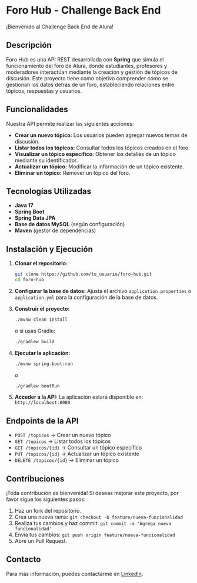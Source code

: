 # Foro Hub - Challenge Back End

¡Bienvenido al Challenge Back End de Alura!

## Descripción

Foro Hub es una API REST desarrollada con **Spring** que simula el funcionamiento del foro de Alura, donde estudiantes, profesores y moderadores interactúan mediante la creación y gestión de tópicos de discusión. Este proyecto tiene como objetivo comprender cómo se gestionan los datos detrás de un foro, estableciendo relaciones entre tópicos, respuestas y usuarios.

## Funcionalidades

Nuestra API permite realizar las siguientes acciones:

- **Crear un nuevo tópico:** Los usuarios pueden agregar nuevos temas de discusión.
- **Listar todos los tópicos:** Consultar todos los tópicos creados en el foro.
- **Visualizar un tópico específico:** Obtener los detalles de un tópico mediante su identificador.
- **Actualizar un tópico:** Modificar la información de un tópico existente.
- **Eliminar un tópico:** Remover un tópico del foro.

## Tecnologías Utilizadas

- **Java 17**
- **Spring Boot**
- **Spring Data JPA**
- **Base de datos MySQL** (según configuración)
- **Maven** (gestor de dependencias)

## Instalación y Ejecución

1. **Clonar el repositorio:**
   ```bash
   git clone https://github.com/tu_usuario/foro-hub.git
   cd foro-hub
   ```

2. **Configurar la base de datos:**
   Ajusta el archivo `application.properties` o `application.yml` para la configuración de la base de datos.

3. **Construir el proyecto:**
   ```bash
   ./mvnw clean install
   ```
   o si usas Gradle:
   ```bash
   ./gradlew build
   ```

4. **Ejecutar la aplicación:**
   ```bash
   ./mvnw spring-boot:run
   ```
   o
   ```bash
   ./gradlew bootRun
   ```

5. **Acceder a la API:**
   La aplicación estará disponible en: `http://localhost:8080`

## Endpoints de la API

- `POST /topicos` → Crear un nuevo tópico
- `GET /topicos` → Listar todos los tópicos
- `GET /topicos/{id}` → Consultar un tópico específico
- `PUT /topicos/{id}` → Actualizar un tópico existente
- `DELETE /topicos/{id}` → Eliminar un tópico

## Contribuciones

¡Toda contribución es bienvenida! Si deseas mejorar este proyecto, por favor sigue los siguientes pasos:

1. Haz un fork del repositorio.
2. Crea una nueva rama: `git checkout -b feature/nueva-funcionalidad`
3. Realiza tus cambios y haz commit: `git commit -m 'Agrega nueva funcionalidad'`
4. Envía tus cambios: `git push origin feature/nueva-funcionalidad`
5. Abre un Pull Request.

## Contacto

Para más información, puedes contactarme en [LinkedIn](https://www.linkedin.com/in/arykorenvais/).
